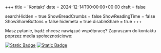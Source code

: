 +++
title = 'Kontakt'
date = 2024-12-14T00:00:00+00:00
draft = false

searchHidden = true
ShowBreadCrumbs = false
ShowReadingTime = false
ShowShareButtons = false
hidemeta = true
disableShare = true
+++

Masz pytanie, bądź chcesz nawiązać współpracę? Zapraszam do kontaktu poprzez media społecznościowe:

[![Static Badge](https://img.shields.io/badge/Piotr_Narel-black?logo=linkedin&style=for-the-badge)](https://www.linkedin.com/in/piotr-narel/)
[![Static Badge](https://img.shields.io/badge/piotr.narel@outlook.com-black?logo=mail&style=for-the-badge)](mailto:piotr.narel[at]outlook.com)

